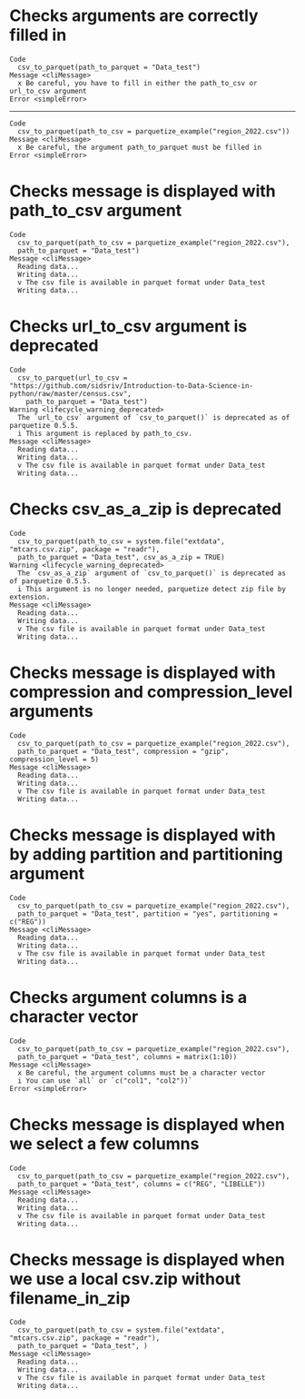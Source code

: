 # Checks arguments are correctly filled in

    Code
      csv_to_parquet(path_to_parquet = "Data_test")
    Message <cliMessage>
      x Be careful, you have to fill in either the path_to_csv or url_to_csv argument
    Error <simpleError>
      

---

    Code
      csv_to_parquet(path_to_csv = parquetize_example("region_2022.csv"))
    Message <cliMessage>
      x Be careful, the argument path_to_parquet must be filled in
    Error <simpleError>
      

# Checks message is displayed with path_to_csv argument

    Code
      csv_to_parquet(path_to_csv = parquetize_example("region_2022.csv"),
      path_to_parquet = "Data_test")
    Message <cliMessage>
      Reading data...
      Writing data...
      v The csv file is available in parquet format under Data_test
      Writing data...

# Checks url_to_csv argument is deprecated

    Code
      csv_to_parquet(url_to_csv = "https://github.com/sidsriv/Introduction-to-Data-Science-in-python/raw/master/census.csv",
        path_to_parquet = "Data_test")
    Warning <lifecycle_warning_deprecated>
      The `url_to_csv` argument of `csv_to_parquet()` is deprecated as of parquetize 0.5.5.
      i This argument is replaced by path_to_csv.
    Message <cliMessage>
      Reading data...
      Writing data...
      v The csv file is available in parquet format under Data_test
      Writing data...

# Checks csv_as_a_zip is deprecated

    Code
      csv_to_parquet(path_to_csv = system.file("extdata", "mtcars.csv.zip", package = "readr"),
      path_to_parquet = "Data_test", csv_as_a_zip = TRUE)
    Warning <lifecycle_warning_deprecated>
      The `csv_as_a_zip` argument of `csv_to_parquet()` is deprecated as of parquetize 0.5.5.
      i This argument is no longer needed, parquetize detect zip file by extension.
    Message <cliMessage>
      Reading data...
      Writing data...
      v The csv file is available in parquet format under Data_test
      Writing data...

# Checks message is displayed with compression and compression_level arguments

    Code
      csv_to_parquet(path_to_csv = parquetize_example("region_2022.csv"),
      path_to_parquet = "Data_test", compression = "gzip", compression_level = 5)
    Message <cliMessage>
      Reading data...
      Writing data...
      v The csv file is available in parquet format under Data_test
      Writing data...

# Checks message is displayed with by adding partition and partitioning argument

    Code
      csv_to_parquet(path_to_csv = parquetize_example("region_2022.csv"),
      path_to_parquet = "Data_test", partition = "yes", partitioning = c("REG"))
    Message <cliMessage>
      Reading data...
      Writing data...
      v The csv file is available in parquet format under Data_test
      Writing data...

# Checks argument columns is a character vector

    Code
      csv_to_parquet(path_to_csv = parquetize_example("region_2022.csv"),
      path_to_parquet = "Data_test", columns = matrix(1:10))
    Message <cliMessage>
      x Be careful, the argument columns must be a character vector
      i You can use `all` or `c("col1", "col2"))`
    Error <simpleError>
      

# Checks message is displayed when we select a few columns

    Code
      csv_to_parquet(path_to_csv = parquetize_example("region_2022.csv"),
      path_to_parquet = "Data_test", columns = c("REG", "LIBELLE"))
    Message <cliMessage>
      Reading data...
      Writing data...
      v The csv file is available in parquet format under Data_test
      Writing data...

# Checks message is displayed when we use a local csv.zip without filename_in_zip

    Code
      csv_to_parquet(path_to_csv = system.file("extdata", "mtcars.csv.zip", package = "readr"),
      path_to_parquet = "Data_test", )
    Message <cliMessage>
      Reading data...
      Writing data...
      v The csv file is available in parquet format under Data_test
      Writing data...

